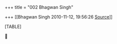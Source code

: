 +++
title = "002 Bhagwan Singh"

+++
[[Bhagwan Singh	2010-11-12, 19:56:26 [Source](https://groups.google.com/g/bvparishat/c/1gotq8rYudk)]]



[TABLE]



